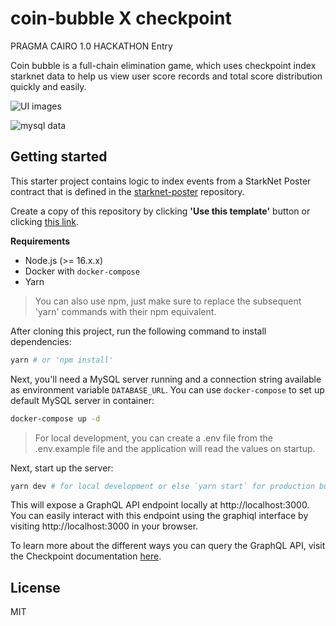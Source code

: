 # coin-bubble X checkpoint

PRAGMA CAIRO 1.0 HACKATHON Entry

Coin bubble is a full-chain elimination game, which uses checkpoint index starknet data to help us view user score records and total score distribution quickly and easily.

![UI images](https://raw.githubusercontent.com/liushuheng163/checkpoint-coin-bubble/master/images/UI.jpeg)

![mysql data](https://github.com/liushuheng163/checkpoint-coin-bubble/blob/master/images/mysql-data.jpeg?raw=true)







## Getting started

This starter project contains logic to index events from a StarkNet Poster contract that is defined in the
[starknet-poster](https://github.com/snapshot-labs/starknet-poster/blob/master/contracts/Poster.cairo) repository.

Create a copy of this repository by clicking **'Use this template'** button or clicking [this
link](https://github.com/snapshot-labs/checkpoint-template/generate).

**Requirements**

- Node.js (>= 16.x.x)
- Docker with `docker-compose`
- Yarn

> You can also use npm, just make sure to replace the subsequent 'yarn' commands with their npm equivalent.

After cloning this project, run the following command to install dependencies:

```bash
yarn # or 'npm install'
```

Next, you'll need a MySQL server running and a connection string available as environment variable `DATABASE_URL`.
You can use `docker-compose` to set up default MySQL server in container:

```bash
docker-compose up -d
```

> For local development, you can create a .env file from the .env.example file and the application will read the values on startup.

Next, start up the server:

```bash
yarn dev # for local development or else `yarn start` for production build.
```

This will expose a GraphQL API endpoint locally at http://localhost:3000. You can easily interact with this endpoint using the graphiql interface by visiting http://localhost:3000 in your browser.



To learn more about the different ways you can query the GraphQL API, visit the Checkpoint documentation [here](https://docs.checkpoint.fyi/core-concepts/entity-schema).

## License

MIT
